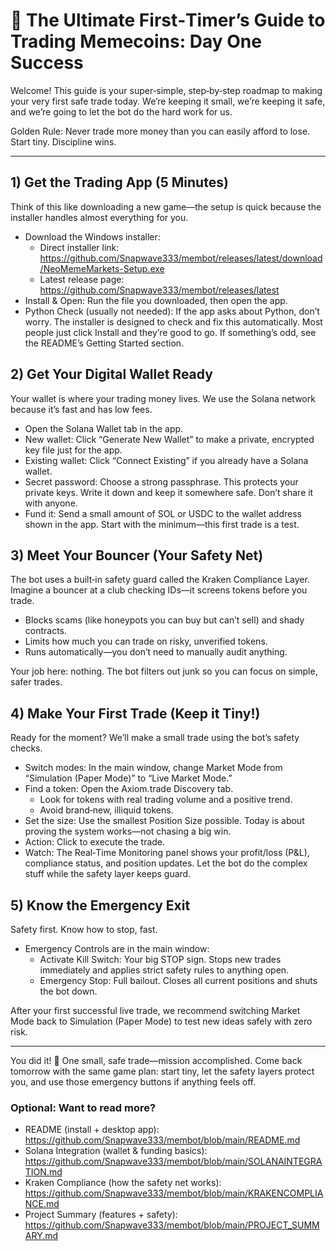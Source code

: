 # 🚀 The Ultimate First‑Timer’s Guide to Trading Memecoins: Day One Success

Welcome! This guide is your super‑simple, step‑by‑step roadmap to making your very first safe trade today. We’re keeping it small, we’re keeping it safe, and we’re going to let the bot do the hard work for us.

Golden Rule: Never trade more money than you can easily afford to lose. Start tiny. Discipline wins.

---

## 1) Get the Trading App (5 Minutes)

Think of this like downloading a new game—the setup is quick because the installer handles almost everything for you.

- Download the Windows installer:
  - Direct installer link: https://github.com/Snapwave333/membot/releases/latest/download/NeoMemeMarkets-Setup.exe
  - Latest release page: https://github.com/Snapwave333/membot/releases/latest
- Install & Open: Run the file you downloaded, then open the app.
- Python Check (usually not needed): If the app asks about Python, don’t worry. The installer is designed to check and fix this automatically. Most people just click Install and they’re good to go. If something’s odd, see the README’s Getting Started section.

## 2) Get Your Digital Wallet Ready

Your wallet is where your trading money lives. We use the Solana network because it’s fast and has low fees.

- Open the Solana Wallet tab in the app.
- New wallet: Click “Generate New Wallet” to make a private, encrypted key file just for the app.
- Existing wallet: Click “Connect Existing” if you already have a Solana wallet.
- Secret password: Choose a strong passphrase. This protects your private keys. Write it down and keep it somewhere safe. Don’t share it with anyone.
- Fund it: Send a small amount of SOL or USDC to the wallet address shown in the app. Start with the minimum—this first trade is a test.

## 3) Meet Your Bouncer (Your Safety Net)

The bot uses a built‑in safety guard called the Kraken Compliance Layer. Imagine a bouncer at a club checking IDs—it screens tokens before you trade.

- Blocks scams (like honeypots you can buy but can’t sell) and shady contracts.
- Limits how much you can trade on risky, unverified tokens.
- Runs automatically—you don’t need to manually audit anything.

Your job here: nothing. The bot filters out junk so you can focus on simple, safer trades.

## 4) Make Your First Trade (Keep it Tiny!)

Ready for the moment? We’ll make a small trade using the bot’s safety checks.

- Switch modes: In the main window, change Market Mode from “Simulation (Paper Mode)” to “Live Market Mode.”
- Find a token: Open the Axiom.trade Discovery tab.
  - Look for tokens with real trading volume and a positive trend.
  - Avoid brand‑new, illiquid tokens.
- Set the size: Use the smallest Position Size possible. Today is about proving the system works—not chasing a big win.
- Action: Click to execute the trade.
- Watch: The Real‑Time Monitoring panel shows your profit/loss (P&L), compliance status, and position updates. Let the bot do the complex stuff while the safety layer keeps guard.

## 5) Know the Emergency Exit

Safety first. Know how to stop, fast.

- Emergency Controls are in the main window:
  - Activate Kill Switch: Your big STOP sign. Stops new trades immediately and applies strict safety rules to anything open.
  - Emergency Stop: Full bailout. Closes all current positions and shuts the bot down.

After your first successful live trade, we recommend switching Market Mode back to Simulation (Paper Mode) to test new ideas safely with zero risk.

---

You did it! 🎉 One small, safe trade—mission accomplished. Come back tomorrow with the same game plan: start tiny, let the safety layers protect you, and use those emergency buttons if anything feels off.

### Optional: Want to read more?
- README (install + desktop app): https://github.com/Snapwave333/membot/blob/main/README.md
- Solana Integration (wallet & funding basics): https://github.com/Snapwave333/membot/blob/main/SOLANAINTEGRATION.md
- Kraken Compliance (how the safety net works): https://github.com/Snapwave333/membot/blob/main/KRAKENCOMPLIANCE.md
- Project Summary (features + safety): https://github.com/Snapwave333/membot/blob/main/PROJECT_SUMMARY.md